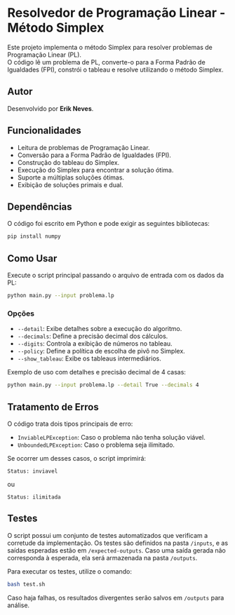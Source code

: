 # Resolvedor de Programação Linear - Método Simplex

Este projeto implementa o método Simplex para resolver problemas de Programação Linear (PL).  
O código lê um problema de PL, converte-o para a Forma Padrão de Igualdades (FPI), constrói o tableau e resolve utilizando o método Simplex.

## Autor

Desenvolvido por **Erik Neves**.

## Funcionalidades

- Leitura de problemas de Programação Linear.
- Conversão para a Forma Padrão de Igualdades (FPI).
- Construção do tableau do Simplex.
- Execução do Simplex para encontrar a solução ótima.
- Suporte a múltiplas soluções ótimas.
- Exibição de soluções primais e dual.

## Dependências

O código foi escrito em Python e pode exigir as seguintes bibliotecas:

```bash
pip install numpy
```

## Como Usar

Execute o script principal passando o arquivo de entrada com os dados da PL:

```bash
python main.py --input problema.lp
```

### Opções

- `--detail`: Exibe detalhes sobre a execução do algoritmo.
- `--decimals`: Define a precisão decimal dos cálculos.
- `--digits`: Controla a exibição de números no tableau.
- `--policy`: Define a política de escolha de pivô no Simplex.
- `--show_tableau`: Exibe os tableaus intermediários.

Exemplo de uso com detalhes e precisão decimal de 4 casas:

```bash
python main.py --input problema.lp --detail True --decimals 4
```

## Tratamento de Erros

O código trata dois tipos principais de erro:

- `InviableLPException`: Caso o problema não tenha solução viável.
- `UnboundedLPException`: Caso o problema seja ilimitado.

Se ocorrer um desses casos, o script imprimirá:

```plaintext
Status: inviavel
```

ou

```plaintext
Status: ilimitada
```

## Testes  

O script possui um conjunto de testes automatizados que verificam a corretude da implementação. Os testes são definidos na pasta `/inputs`, e as saídas esperadas estão em `/expected-outputs`. Caso uma saída gerada não corresponda à esperada, ela será armazenada na pasta `/outputs`.  

Para executar os testes, utilize o comando:  

```bash
bash test.sh
```

Caso haja falhas, os resultados divergentes serão salvos em `/outputs` para análise.  
